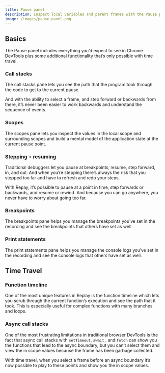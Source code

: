 ```yaml
---
title: Pause panel
description: Inspect local variables and parent frames with the Pause panel.
image: /images/pause-panel.png
---
```


## Basics

The Pause panel includes everything you’d expect to see in Chrome DevTools plus some additional functionality that’s only possible with time travel.

### Call stacks

The call stacks pane lets you see the path that the program took through the code to get to the current pause.

And with the ability to select a frame, and step forward or backwards from there, it’s never been easier to work backwards and understand the sequence of events.

### Scopes

The scopes pane lets you inspect the values in the local scope and surrounding scopes and build a mental model of the application state at the current pause point.

### Stepping + resuming

Traditional debuggers let you pause at breakpoints, resume, step forward, in, and out. And when you’re stepping there’s always the risk that you stepped too far and have to refresh and redo your steps.

With Repay, it’s possible to pause at a point in time, step forwards or backwards, and resume or rewind. And because you can go anywhere, you never have to worry about going too far.

### Breakpoints

The breakpoints pane helps you manage the breakpoints you’ve set in the recording and see the breakpoints that others have set as well.

### Print statements

The print statements pane helps you manage the console logs you’ve set in the recording and see the console logs that others have set as well.

## Time Travel

### Function timeline

One of the most unique features in Replay is the function timeline which lets you scrub through the current function’s execution and see the path that it took. This is especially useful for complex functions with many branches and loops.

### Async call stacks

One of the most frustrating limitations in traditional browser DevTools is the fact that async call stacks with `setTimeout`, `await` , and `fetch` can show you the functions that lead to the async boundary, but you can’t select them and view the in scope values because the frame has been garbage collected.

With time travel, when you select a frame before an async boundary it’s now possible to play to these points and show you the in scope values.
